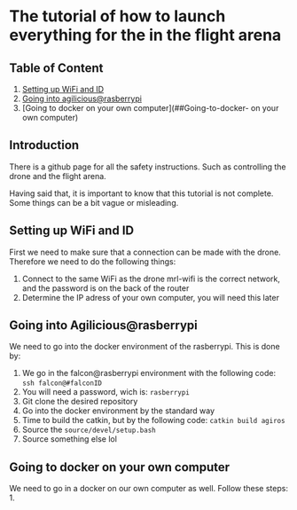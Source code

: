 # The tutorial of how to launch everything for the in the flight arena

## Table of Content
1. [Setting up WiFi and ID](##Setting-up-WiFi-and-ID)
2. [Going into agilicious@rasberrypi](##Going-into-agilicious@rasberrypi)
3. [Going to docker on your own computer](##Going-to-docker- on your own computer)

## Introduction
There is a github page for all the safety instructions. Such as controlling the drone and the flight arena. 

Having said that, it is important to know that this tutorial is not complete. Some things can be a bit vague or misleading.

## Setting up WiFi and ID
First we need to make sure that a connection can be made with the drone. Therefore we need to do the following things:
1. Connect to the same WiFi as the drone
  mrl-wifi is the correct network, and the password is on the back of the router
2. Determine the IP adress of your own computer, you will need this later

## Going into Agilicious@rasberrypi
We need to go into the docker environment of the rasberrypi. This is done by:
1. We go in the falcon@rasberrypi environment with the following code: `ssh falcon@#falconID`
2. You will need a password, wich is: `rasberrypi`
3. Git clone the desired repository
4. Go into the docker environment by the standard way
5. Time to build the catkin, but by the following code: `catkin build agiros`
6. Source the `source/devel/setup.bash`
7. Source something else lol

## Going to docker on your own computer
We need to go in a docker on our own computer as well. Follow these steps:
1. 


